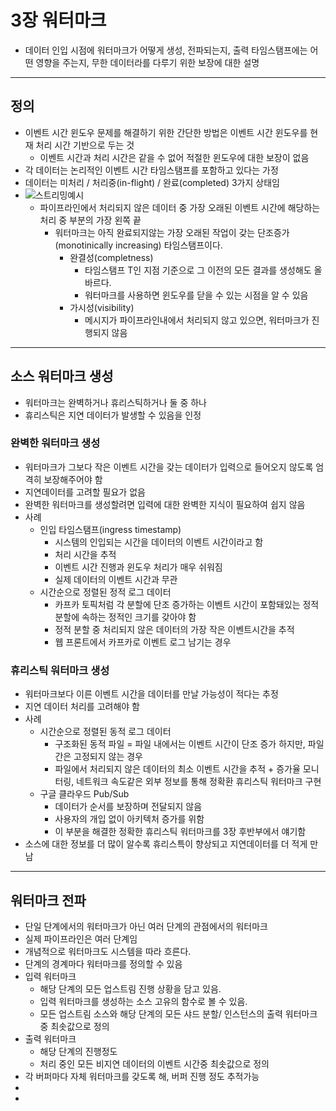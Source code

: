 # 3장 워터마크
- 데이터 인입 시점에 워터마크가 어떻게 생성, 전파되는지, 출력 타임스탬프에는 어떤 영향을 주는지, 무한 데이터라를 다루기 위한 보장에 대한 설명

---

## 정의
- 이벤트 시간 윈도우 문제를 해결하기 위한 간단한 방법은 이벤트 시간 윈도우를 현재 처리 시간 기반으로 두는 것
  - 이벤트 시간과 처리 시간은 같을 수 없어 적절한 윈도우에 대한 보장이 없음
- 각 데이터는 논리적인 이벤트 시간 타임스탬프를 포함하고 있다는 가정
- 데이터는 미처리 / 처리중(in-flight) / 완료(completed) 3가지 상태임
- ![스트리밍예시](https://www.oreilly.com/library/view/streaming-systems/9781491983867/assets/stsy_0301.png)
  - 파이프라인에서 처리되지 않은 데이터 중 가장 오래된 이벤트 시간에 해당하는 처리 중 부분의 가장 왼쪽 끝
    - 워터마크는 아직 완료되지않는 가장 오래된 작업이 갖는 단조증가(monotinically increasing) 타임스탬프이다.
      - 완결성(completness)
        - 타임스탬프 T인 지점 기준으로 그 이전의 모든 결과를 생성해도 올바르다.
        - 워터마크를 사용하면 윈도우를 닫을 수 있는 시점을 알 수 있음
      - 가시성(visibility)
        - 메시지가 파이프라인내에서 처리되지 않고 있으면, 워터마크가 진행되지 않음

---

## 소스 워터마크 생성
- 워터마크는 완벽하거나 휴리스틱하거나 둘 중 하나
- 휴리스틱은 지연 데이터가 발생할 수 있음을 인정

### 완벽한 워터마크 생성
- 워터마크가 그보다 작은 이벤트 시간을 갖는 데이터가 입력으로 들어오지 않도록 엄격히 보장해주어야 함
- 지연데이터를 고려할 필요가 없음
- 완벽한 워터마크를 생성할려면 입력에 대한 완벽한 지식이 필요하여 쉽지 않음
- 사례  
  - 인입 타임스탬프(ingress timestamp)
    - 시스템의 인입되는 시간을 데이터의 이벤트 시간이라고 함
    - 처리 시간을 추적
    - 이벤트 시간 진행과 윈도우 처리가 매우 쉬워짐
    - 실제 데이터의 이벤트 시간과 무관
  - 시간순으로 정렬된 정적 로그 데이터
    - 카프카 토픽처럼 각 분할에 단조 증가하는 이벤트 시간이 포함돼있는 정적 분할에 속하는 정적인 크기를 갖아야 함
    - 정적 분할 중 처리되지 않은 데이터의 가장 작은 이벤트시간을 추적
    - 웹 프론트에서 카프카로 이벤트 로그 남기는 경우

### 휴리스틱 워터마크 생성
- 워터마크보다 이른 이벤트 시간을 데이터를 만날 가능성이 적다는 추정
- 지연 데이터 처리를 고려해야 함
- 사례
  - 시간순으로 정렬된 동적 로그 데이터
    - 구조화된 동적 파일 = 파일 내에서는 이벤트 시간이 단조 증가 하지만, 파일간은 고정되지 않는 경우
    - 파일에서 처리되지 않은 데이터의 최소 이벤트 시간을 추적 + 증가율 모니터링, 네트워크 속도같은 외부 정보를 통해 정확환 휴리스틱 워터마크 구현
  - 구글 클라우드 Pub/Sub
    - 데이터가 순서를 보장하며 전달되지 않음
    - 사용자의 개입 없이 아키텍처 증가를 위함
    - 이 부분을 해결한 정확한 휴리스틱 워터마크를 3장 후반부에서 얘기함
- 소스에 대한 정보를 더 많이 알수록 휴리스특이 향상되고 지연데이터를 더 적게 만남

---

## 워터마크 전파
- 단일 단계에서의 워터마크가 아닌 여러 단계의 관점에서의 워터마크
- 실제 파이프라인은 여러 단계임
- 개념적으로 워터마크도 시스템을 따라 흐른다.
- 단계의 경계마다 워터마크를 정의할 수 있음
- 입력 워터마크
  - 해당 단계의 모든 업스트림 진행 상황을 담고 있음.
  - 입력 워터마크를 생성하는 소스 고유의 함수로 볼 수 있음.
  - 모든 업스트림 소스와 해당 단계의 모든 샤드 분할/ 인스턴스의 출력 워터마크 중 최솟값으로 정의
- 출력 워터마크
  - 해당 단계의 진행정도 
  - 처리 중인 모든 비지연 데이터의 이벤트 시간중 최솟값으로 정의
- 각 버퍼마다 자체 워터마크를 갖도록 해, 버퍼 진행 정도 추적가능
- 
- 